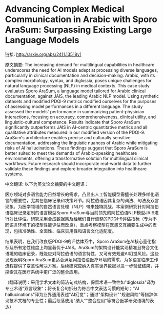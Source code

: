 # Advancing Complex Medical Communication in Arabic with Sporo AraSum: Surpassing Existing Large Language Models

链接: http://arxiv.org/abs/2411.13518v1

原文摘要:
The increasing demand for multilingual capabilities in healthcare underscores
the need for AI models adept at processing diverse languages, particularly in
clinical documentation and decision-making. Arabic, with its complex
morphology, syntax, and diglossia, poses unique challenges for natural language
processing (NLP) in medical contexts. This case study evaluates Sporo AraSum, a
language model tailored for Arabic clinical documentation, against JAIS, the
leading Arabic NLP model. Using synthetic datasets and modified PDQI-9 metrics
modified ourselves for the purposes of assessing model performances in a
different language. The study assessed the models' performance in summarizing
patient-physician interactions, focusing on accuracy, comprehensiveness,
clinical utility, and linguistic-cultural competence.
  Results indicate that Sporo AraSum significantly outperforms JAIS in
AI-centric quantitative metrics and all qualitative attributes measured in our
modified version of the PDQI-9. AraSum's architecture enables precise and
culturally sensitive documentation, addressing the linguistic nuances of Arabic
while mitigating risks of AI hallucinations. These findings suggest that Sporo
AraSum is better suited to meet the demands of Arabic-speaking healthcare
environments, offering a transformative solution for multilingual clinical
workflows. Future research should incorporate real-world data to further
validate these findings and explore broader integration into healthcare
systems.

中文翻译:
以下为英文论文摘要的中文翻译：

医疗领域对多语言能力日益增长的需求，凸显出人工智能模型需擅长处理多样化语言的重要性，尤其在临床记录和决策环节。阿拉伯语因其复杂的词法、句法及双言现象，为医学领域的自然语言处理（NLP）带来独特挑战。本案例研究针对阿拉伯语临床记录定制的语言模型Sporo AraSum与当前领先的阿拉伯语NLP模型JAIS进行对比评估。研究采用合成数据集及经我们自行调整的PDQI-9评估指标（专为不同语言环境下的模型性能评估而改良），重点考察模型在医患交互摘要生成中的表现，包括准确性、全面性、临床实用性和语言文化适配度。

结果表明，在我们改良版PDQI-9的评估体系中，Sporo AraSum在AI核心量化指标及所有定性维度上均显著优于JAIS。AraSum的架构设计能实现精准且符合文化语境的临床记录，既能应对阿拉伯语的语言特性，又可有效规避AI幻觉风险。这些发现表明Sporo AraSum更适合满足阿拉伯语医疗环境的需求，为多语言临床工作流程提供了变革性解决方案。后续研究应纳入真实世界数据以进一步验证结果，并探索其在医疗系统中更广泛的整合应用。

（翻译说明：采用学术文本的简洁句式结构，保留术语一致性如"diglossia"译为专业术语"双言现象"；将长复合句拆分为符合中文表达习惯的短句；"AI hallucinations"译为业界通用表述"AI幻觉"；通过"架构设计""规避风险"等措辞体现技术文档的专业性；最后段落使用"纳入""整合应用"等符合医学研究语境的表达）

